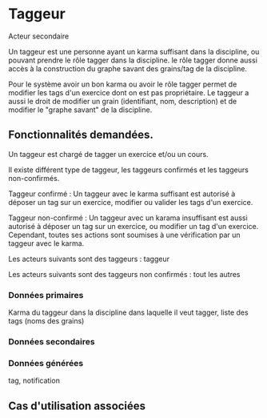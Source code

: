 # Taggeur

Acteur secondaire

Un taggeur est une personne ayant un karma suffisant dans la discipline, ou pouvant prendre le rôle tagger dans la discipline.
le rôle tagger donne aussi accès à la construction du graphe savant des grains/tag de la discipline. 

Pour le système avoir un bon karma ou avoir le rôle tagger permet de modifier les tags d'un exercice dont on est pas propriétaire. 
Le taggeur a aussi le droit de modifier un grain (identifiant, nom, description) et de modifier le "graphe savant" de la discipline.

## Fonctionnalités demandées.

Un taggeur est chargé de tagger un exercice et/ou un cours.

Il existe différent type de taggeur, les taggeurs confirmés et les taggeurs non-confirmés.

Taggeur confirmé : Un taggeur avec le karma suffisant est autorisé à déposer un tag sur un exercice, modifier ou valider les tags d'un exercice.

Taggeur non-confirmé : Un taggeur avec un karama insuffisant est aussi autorisé à déposer un tag sur un exercice, ou modifier un tag d'un exercice. Cependant, toutes ses actions sont soumises à une vérification par un taggeur avec le karma.

Les acteurs suivants sont des taggeurs :
taggeur

Les acteurs suivants sont des taggeurs non confirmés : 
tout les autres

### Données primaires

Karma du taggeur dans la discipline dans laquelle il veut tagger, liste des tags (noms des grains)

### Données secondaires

### Données générées

tag, notification

## Cas d'utilisation associées

<!--- 
Author : Hugo 
Validator : Raphael 
-->
